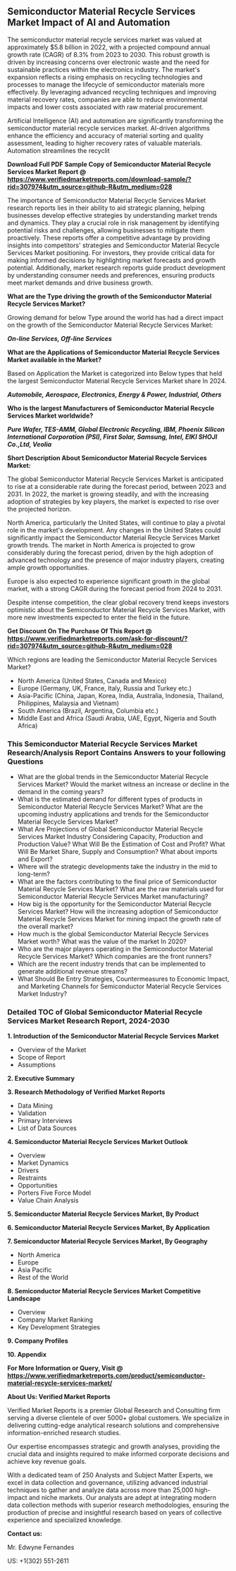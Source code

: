 <h2>Semiconductor Material Recycle Services Market Impact of AI and Automation</h2><p>The semiconductor material recycle services market was valued at approximately $5.8 billion in 2022, with a projected compound annual growth rate (CAGR) of 8.3% from 2023 to 2030. This robust growth is driven by increasing concerns over electronic waste and the need for sustainable practices within the electronics industry. The market's expansion reflects a rising emphasis on recycling technologies and processes to manage the lifecycle of semiconductor materials more effectively. By leveraging advanced recycling techniques and improving material recovery rates, companies are able to reduce environmental impacts and lower costs associated with raw material procurement.</p><p>Artificial Intelligence (AI) and automation are significantly transforming the semiconductor material recycle services market. AI-driven algorithms enhance the efficiency and accuracy of material sorting and quality assessment, leading to higher recovery rates of valuable materials. Automation streamlines the recyclit</p><p id="" class=""><strong>Download Full PDF Sample Copy of Semiconductor Material Recycle Services Market Report @ <a href="https://www.verifiedmarketreports.com/download-sample/?rid=307974&utm_source=github-R&utm_medium=028" target="_blank">https://www.verifiedmarketreports.com/download-sample/?rid=307974&utm_source=github-R&utm_medium=028</a></strong></p><p>The importance of&nbsp;Semiconductor Material Recycle Services Market research reports lies in their ability to aid strategic planning, helping businesses develop effective strategies by understanding market trends and dynamics. They play a crucial role in risk management by identifying potential risks and challenges, allowing businesses to mitigate them proactively. These reports offer a competitive advantage by providing insights into competitors' strategies and Semiconductor Material Recycle Services Market positioning. For investors, they provide critical data for making informed decisions by highlighting market forecasts and growth potential. Additionally, market research reports guide product development by understanding consumer needs and preferences, ensuring products meet market demands and drive business growth.</p><p><strong>What are the&nbsp;Type driving the growth of the Semiconductor Material Recycle Services Market?</strong></p><p id="" class="">Growing demand for below Type around the world has had a direct impact on the growth of the Semiconductor Material Recycle Services Market:</p><em><strong>On-line Services, Off-line Services</strong></em></p><strong>What are the&nbsp;Applications&nbsp;of Semiconductor Material Recycle Services Market available in the Market?</strong></p><p id="" class="">Based on Application the Market is categorized into Below types that held the largest Semiconductor Material Recycle Services Market share In 2024.</p><em><strong>Automobile, Aerospace, Electronics, Energy & Power, Industrial, Others</strong></em></p><strong>Who is the largest Manufacturers of Semiconductor Material Recycle Services Market worldwide?</strong></p><p><em><strong>Pure Wafer, TES-AMM, Global Electronic Recycling, IBM, Phoenix Silicon International Corporation (PSI), First Solar, Samsung, Intel, EIKI SHOJI Co.,Ltd, Veolia</strong></em></p><p id="" class=""><strong>Short Description About Semiconductor Material Recycle Services Market:</strong></p><p>The global Semiconductor Material Recycle Services Market is anticipated to rise at a considerable rate during the forecast period, between 2023 and 2031. In 2022, the market is growing steadily, and with the increasing adoption of strategies by key players, the market is expected to rise over the projected horizon.</p><p>North America, particularly the United States, will continue to play a pivotal role in the market's development. Any changes in the United States could significantly impact the Semiconductor Material Recycle Services Market growth trends. The market in North America is projected to grow considerably during the forecast period, driven by the high adoption of advanced technology and the presence of major industry players, creating ample growth opportunities.</p><p>Europe is also expected to experience significant growth in the global market, with a strong CAGR during the forecast period from 2024 to 2031.</p><p>Despite intense competition, the clear global recovery trend keeps investors optimistic about the Semiconductor Material Recycle Services Market, with more new investments expected to enter the field in the future.</p><p id="" class=""><strong>Get Discount On The Purchase Of This Report @ <a href="https://www.verifiedmarketreports.com/ask-for-discount/?rid=307974&utm_source=github-R&utm_medium=028" target="_blank">https://www.verifiedmarketreports.com/ask-for-discount/?rid=307974&utm_source=github-R&utm_medium=028</a></strong></p>Which regions are leading the Semiconductor Material Recycle Services Market?</p><ul><li>North America (United States, Canada and Mexico)</li><li>Europe (Germany, UK, France, Italy, Russia and Turkey etc.)</li><li>Asia-Pacific (China, Japan, Korea, India, Australia, Indonesia, Thailand, Philippines, Malaysia and Vietnam)</li><li>South America (Brazil, Argentina, Columbia etc.)</li><li>Middle East and Africa (Saudi Arabia, UAE, Egypt, Nigeria and South Africa)</li></ul><h3 id="" class="">This Semiconductor Material Recycle Services Market Research/Analysis Report Contains Answers to your following Questions</h3><ul><li>What are the global trends in the Semiconductor Material Recycle Services Market? Would the market witness an increase or decline in the demand in the coming years?</li><li>What is the estimated demand for different types of products in Semiconductor Material Recycle Services Market? What are the upcoming industry applications and trends for the Semiconductor Material Recycle Services Market?</li><li>What Are Projections of Global Semiconductor Material Recycle Services Market Industry Considering Capacity, Production and Production Value? What Will Be the Estimation of Cost and Profit? What Will Be Market Share, Supply and Consumption? What about imports and Export?</li><li>Where will the strategic developments take the industry in the mid to long-term?</li><li>What are the factors contributing to the final price of Semiconductor Material Recycle Services Market? What are the raw materials used for Semiconductor Material Recycle Services Market manufacturing?</li><li>How big is the opportunity for the Semiconductor Material Recycle Services Market? How will the increasing adoption of Semiconductor Material Recycle Services Market for mining impact the growth rate of the overall market?</li><li>How much is the global Semiconductor Material Recycle Services Market worth? What was the value of the market In 2020?</li><li>Who are the major players operating in the Semiconductor Material Recycle Services Market? Which companies are the front runners?</li><li>Which are the recent industry trends that can be implemented to generate additional revenue streams?</li><li>What Should Be Entry Strategies, Countermeasures to Economic Impact, and Marketing Channels for Semiconductor Material Recycle Services Market Industry?</li></ul><h3 id="" class="">Detailed TOC of Global Semiconductor Material Recycle Services Market Research Report, 2024-2030</h3><p id="" class=""><strong>1. Introduction of the Semiconductor Material Recycle Services Market</strong></p><ul><li>Overview of the Market</li><li>Scope of Report</li><li>Assumptions</li></ul><p id="" class=""><strong>2. Executive Summary</strong></p><p id="" class=""><strong>3. Research Methodology of Verified Market Reports</strong></p><ul><li>Data Mining</li><li>Validation</li><li>Primary Interviews</li><li>List of Data Sources</li></ul><p id="" class=""><strong>4. Semiconductor Material Recycle Services Market Outlook</strong></p><ul><li>Overview</li><li>Market Dynamics</li><li>Drivers</li><li>Restraints</li><li>Opportunities</li><li>Porters Five Force Model</li><li>Value Chain Analysis</li></ul><p id="" class=""><strong>5. Semiconductor Material Recycle Services Market, By Product</strong></p><p id="" class=""><strong>6. Semiconductor Material Recycle Services Market, By Application</strong></p><p id="" class=""><strong>7. Semiconductor Material Recycle Services Market, By Geography</strong></p><ul><li>North America</li><li>Europe</li><li>Asia Pacific</li><li>Rest of the World</li></ul><p id="" class=""><strong>8. Semiconductor Material Recycle Services Market Competitive Landscape</strong></p><ul><li>Overview</li><li>Company Market Ranking</li><li>Key Development Strategies</li></ul><p id="" class=""><strong>9. Company Profiles</strong></p><p id="" class=""><strong>10. Appendix</strong></p><p id="" class=""><strong>For More Information or Query, Visit @ <a href="https://www.verifiedmarketreports.com/product/semiconductor-material-recycle-services-market/" target="_blank">https://www.verifiedmarketreports.com/product/semiconductor-material-recycle-services-market/</a></strong></p><p id="" class=""><strong>About Us: Verified Market Reports</strong></p><p id="" class="">Verified Market Reports is a premier Global Research and Consulting firm serving a diverse clientele of over 5000+ global customers. We specialize in delivering cutting-edge analytical research solutions and comprehensive information-enriched research studies.</p><p id="" class="">Our expertise encompasses strategic and growth analyses, providing the crucial data and insights required to make informed corporate decisions and achieve key revenue goals.</p><p id="" class="">With a dedicated team of 250 Analysts and Subject Matter Experts, we excel in data collection and governance, utilizing advanced industrial techniques to gather and analyze data across more than 25,000 high-impact and niche markets. Our analysts are adept at integrating modern data collection methods with superior research methodologies, ensuring the production of precise and insightful research based on years of collective experience and specialized knowledge.</p><p id="" class=""><strong>Contact us:</strong></p><p id="" class="">Mr. Edwyne Fernandes</p><p id="" class="">US: +1(302) 551-2611</p>